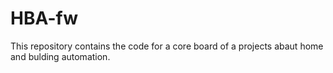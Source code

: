 # HBA-fw
This repository contains the code for a core board of a projects abaut home and bulding automation.
